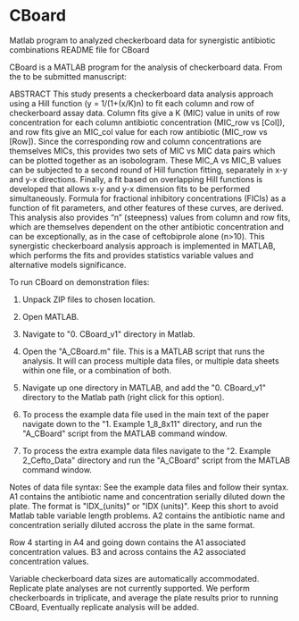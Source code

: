 # CBoard
Matlab program to analyzed checkerboard data for synergistic antibiotic combinations
README file for CBoard

CBoard is a MATLAB program for the analysis of checkerboard data. From the to be submitted manuscript:

ABSTRACT
This study presents a checkerboard data analysis approach using a Hill  function (y = 1/(1+(x/K)n) to fit each column and row of checkerboard assay data. Column fits give a K (MIC) value in units of row concentration for each column antibiotic concentration (MIC_row vs [Col]), and row fits give an MIC_col value for each row antibiotic (MIC_row vs [Row]). Since the corresponding row and column concentrations are themselves MICs, this provides two sets of MIC vs MIC data pairs which can be plotted together as an isobologram. These MIC_A vs MIC_B values can be subjected to a second round of Hill function fitting, separately in x-y and y-x directions. Finally, a fit based on overlapping Hill functions is developed that allows x-y and y-x dimension fits to be performed simultaneously. Formula for fractional inhibitory concentrations (FICIs) as a function of fit parameters, and other features of these curves, are derived. This analysis also provides “n” (steepness) values from column and row fits, which are themselves dependent on the other antibiotic concentration and can be exceptionally, as in the case of ceftobiprole alone (n>10). This synergistic checkerboard analysis approach is implemented in MATLAB, which performs the fits and provides statistics variable values and alternative models significance. 

To run CBoard on demonstration files:

1) Unpack ZIP files to chosen location.

2) Open MATLAB.

3) Navigate to "0. CBoard_v1" directory in Matlab.

4) Open the "A_CBoard.m" file. This is a MATLAB script that runs the analysis. It will can process multiple data files, or multiple data sheets within one file, or a combination of both.

5) Navigate up one directory in MATLAB, and add the "0. CBoard_v1" directory to the Matlab path (right click for this option).

6) To process the example data file used in the main text of the paper navigate down to the "1. Example 1_8_8x11" directory, and run the "A_CBoard" script from the MATLAB command window.

7) To process the extra example data files navigate to the "2. Example 2_Cefto_Data" directory and run the "A_CBoard" script from the MATLAB command window.


Notes of data file syntax:
See the example data files and follow their syntax.
A1 contains the antibiotic name and concentration serially diluted down the plate. The format is "IDX_(units)" or "IDX (units)". Keep this short to avoid Matlab table variable length problems.
A2 contains the antibiotic name and concentration serially diluted accross the plate in the same format.

Row 4 starting in A4 and going down contains the A1 associated concentration values.
B3 and across contains the A2 associated concentration values.

Variable checkerboard data sizes are automatically accommodated. Replicate plate analyses are not currently supported. We perform checkerboards in triplicate, and average the plate results prior to running CBoard, Eventually replicate analysis will be added.

